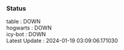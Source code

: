 ### Status


table : DOWN  
hogwarts : DOWN  
icy-bot : DOWN  
Latest Update : 2024-01-19 03:09:06.171030
